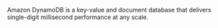 Amazon DynamoDB is a key-value and document database that delivers single-digit millisecond performance at any scale.